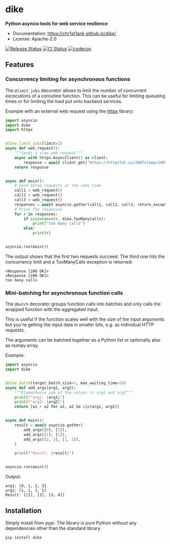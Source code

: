 # dike

**Python asyncio tools for web service resilience**

* Documentation: <https://chr1st1ank.github.io/dike/>
* License: Apache-2.0

[<img src="https://img.shields.io/pypi/v/dike.svg" alt="Release Status">](https://pypi.python.org/pypi/dike)
[<img src="https://github.com/chr1st1ank/dike/actions/workflows/test.yml/badge.svg?branch=main" alt="CI Status">](https://github.com/chr1st1ank/dike/actions)
[![codecov](https://codecov.io/gh/chr1st1ank/dike/branch/main/graph/badge.svg?token=4oBkRHXbfa)](https://codecov.io/gh/chr1st1ank/dike)


## Features

### Concurrency limiting for asynchronous functions
The `@limit_jobs` decorator allows to limit the number of concurrent excecutions of a coroutine 
function. This can be useful for limiting queueing times or for limiting the load put
onto backend services.

Example with an external web request using the [httpx](https://github.com/encode/httpx) library:

```python
import asyncio
import dike
import httpx


@dike.limit_jobs(limit=2)
async def web_request():
    """Sends a slow web request"""
    async with httpx.AsyncClient() as client:
        response = await client.get("https://httpstat.us/200?sleep=100")
    return response


async def main():
    # Send three requests at the same time
    call1 = web_request()
    call2 = web_request()
    call3 = web_request()
    responses = await asyncio.gather(call1, call2, call3, return_exceptions=True)
    # Print the responses
    for r in responses:
        if isinstance(r, dike.TooManyCalls):
            print("too many calls")
        else:
            print(r)


asyncio.run(main())
```

The output shows that the first two requests succeed. The third one hits the concurrency limit and a TooManyCalls exception is returned:
```
<Response [200 OK]>
<Response [200 OK]>
too many calls
```

### Mini-batching for asynchronous function calls
The `@batch` decorator groups function calls into batches and only calls the wrapped function 
with the aggregated input.

This is useful if the function scales well with the size of the input arguments but you're
getting the input data in smaller bits, e.g. as individual HTTP requests.

The arguments can be batched together as a Python list or optionally also as numpy array.

Example:

```python
import asyncio
import dike


@dike.batch(target_batch_size=3, max_waiting_time=10)
async def add_args(arg1, arg2):
    """Elementwise sum of the values in arg1 and arg2"""
    print(f"arg1: {arg1}")
    print(f"arg2: {arg2}")
    return [a1 + a2 for a1, a2 in zip(arg1, arg2)]


async def main():
    result = await asyncio.gather(
        add_args([0], [1]),
        add_args([1], [1]),
        add_args([2, 3], [1, 1]),
    )

    print(f"Result: {result}")


asyncio.run(main())
```

Output:
```
arg1: [0, 1, 2, 3]
arg2: [1, 1, 1, 1]
Result: [[1], [2], [3, 4]]
```

## Installation
Simply install from pypi. The library is pure Python without any dependencies other than the
standard library.
```
pip install dike
```
